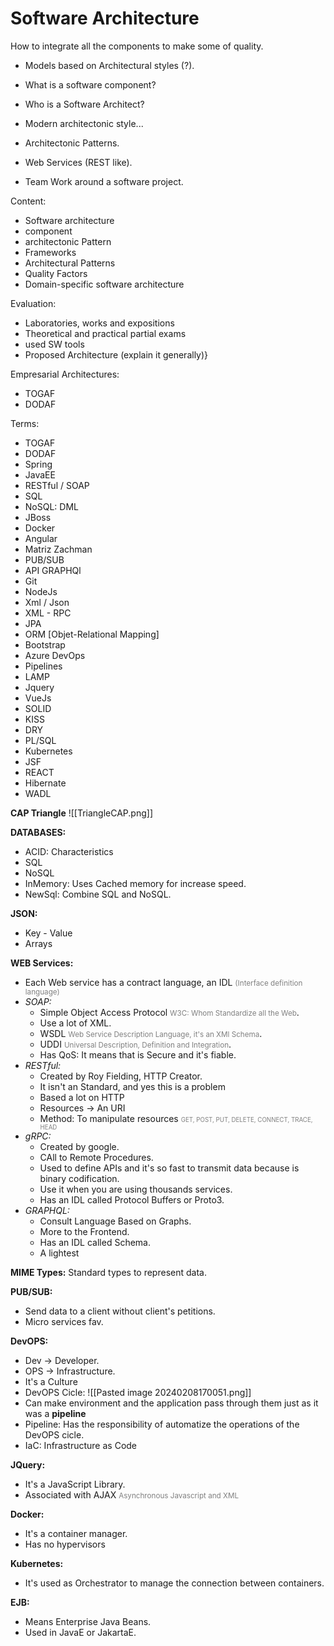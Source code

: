 # Software Architecture

How to integrate all the components to make some of quality.

- Models based on Architectural styles (?).

- What is a software component?
- Who is a Software Architect?
- Modern architectonic style...
- Architectonic Patterns.
- Web Services (REST like).
- Team Work around a software project.


Content:
- Software architecture
- component
- architectonic Pattern
- Frameworks
- Architectural Patterns
- Quality Factors
- Domain-specific software architecture

Evaluation:
- Laboratories, works and expositions
- Theoretical and practical partial exams
- used SW tools
- Proposed Architecture (explain it generally)}


Empresarial Architectures:
- TOGAF 
- DODAF


Terms:
- TOGAF
- DODAF
- Spring
- JavaEE
- RESTful / SOAP
- SQL
- NoSQL: DML
- JBoss
- Docker
- Angular
- Matriz Zachman
- PUB/SUB
- API GRAPHQl
- Git
- NodeJs
- Xml / Json
- XML - RPC
- JPA
- ORM \[Objet-Relational Mapping\]
- Bootstrap
- Azure DevOps
- Pipelines
- LAMP
- Jquery
- VueJs
- SOLID
- KISS
- DRY
- PL/SQL
- Kubernetes
- JSF
- REACT
- Hibernate
- WADL

**CAP Triangle**
![[TriangleCAP.png]]

**DATABASES:**
- ACID: Characteristics 
- SQL
- NoSQL
- InMemory: Uses Cached memory for increase speed.
- NewSql: Combine SQL and NoSQL.

**JSON:**
- Key - Value
- Arrays

**WEB Services:**
- Each Web service has a contract language, an IDL <small style="color:gray;">(Interface definition language)</small>
- *SOAP:*
	- Simple Object Access Protocol <small style="color:gray;">W3C: Whom Standardize all the Web</small>.
	- Use a lot of XML.
	- WSDL <small style="color:gray;">Web Service Description Language, it's an XMl Schema</small>.
	- UDDI <small style="color:gray;">Universal Description, Definition and Integration</small>.
	- Has QoS: It means that is Secure and it's fiable.
- *RESTful:*
	- Created by Roy Fielding, HTTP Creator.
	- It isn't an Standard, and yes this is a problem
	- Based a lot on HTTP
	- Resources -> An URI
	- Method: To manipulate resources <small style="color:gray;"><small>GET, POST, PUT, DELETE, CONNECT, TRACE, HEAD</small></small>
- *gRPC:*
	- Created by google.
	- CAll to Remote Procedures.
	- Used to define APIs and it's so fast to transmit data because is binary codification.
	- Use it when you are using thousands services.
	- Has an IDL called Protocol Buffers or Proto3.
- *GRAPHQL:*
	- Consult Language Based on Graphs.
	- More to the Frontend.
	- Has an IDL called Schema.
	- A lightest 
	
**MIME Types:** Standard types to represent data.

**PUB/SUB:**
- Send data to a client without client's petitions.
- Micro services fav.

**DevOPS:**
- Dev -> Developer.
- OPS -> Infrastructure.
- It's a Culture
- DevOPS Cicle:
	 ![[Pasted image 20240208170051.png]]
- Can make environment and the application pass through them just as it was a **pipeline**
- Pipeline: Has the responsibility of automatize the operations of the DevOPS cicle.
- IaC: Infrastructure as Code

**JQuery:**
- It's a JavaScript Library.
- Associated with AJAX <small style="color:gray;">Asynchronous Javascript and XML</small>

**Docker:**
- It's a container manager.
- Has no hypervisors 

**Kubernetes:**
- It's used as Orchestrator to manage the connection between containers.

**EJB:**
- Means Enterprise Java Beans.
- Used in JavaE or JakartaE.
